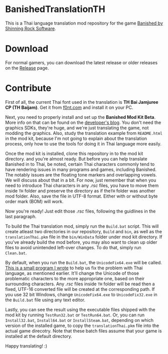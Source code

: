 BanishedTranslationTH
=====================

This is a Thai language translation mod repository for the game [Banished by Shinning Rock Software](http://www.shiningrocksoftware.com/).

Download
========
For normal gamers, you can download the latest release or older releases on the [Release](https://github.com/iAmMutun/BanishedTranslationTH/releases) page.

Contribute
==========
First of all, the current Thai font used in the translation is **TH Bai Jamjuree CP (TH Baijam)**. Get it from [f0nt.com](http://www.f0nt.com/release/13-free-fonts-from-sipa/) and install it on your PC.

Next, you need to properly install and set up the **Banished Mod Kit Beta**. More info on that can be found on the [developer's blog](http://www.shiningrocksoftware.com/2014-08-26-mod-kit-beta/). You don't need the graphics SDKs, they're huge, and we're just translating the game, not modding the graphics. Also, study the translation example from `README.html` in the mod kit, because I'm not going to explain about the translation process, only how to use the tools for doing it in Thai language more easily.

Once the mod kit is installed, clone this repository in to the mod kit directory. and you're almost ready. But before you can help translate Banished in to Thai, be noted, certain Thai characters commonly tend to have rendering issues in many programs and games, including Banished. The notably issues are the floating tone markers and overlapping vowels. We will discuss about that in a bit. For now, just remember that when you need to introduce Thai characters in any *.rsc* files, you have to move them inside `TH` folder and preserve the directory as if the`TH` folder was another mod folder. Also, save the file in UTF-8 format. Either with or without byte order mark (BOM) will work.

Now you're ready! Just edit those *.rsc* files, following the guidlines in the last paragraph.

To build the Thai translation mod, simply run the `Build.bat` script. This will create atleast two directories in our repository, `Build` and `bin`, as well as the `translationThai.pkm` file in the `bin/WinData` folder under mod kit directory. If you've already build the mod before, you may also want to clean up older files to avoid unintended left-over changes. To do that, simply run `Clean.bat`.

By default, when you run the `Build.bat`, the `UnicodeFix64.exe` will be called. [This is a small program I wrote](https://github.com/iAmMutun/BanishedTHUnicodeFix) to help us fix the problem with Thai language, as mentioned earlier. It'll change the Unicode of those problematic characters to the more appropriate one, based on their surrounding characters. Any *.rsc* files inside `TH` folder will be read then a fixed, UTF-16 converted file will be created at the corresponding path. If you use 32 bit Windows, change `UnicodeFix64.exe` to `UnicodeFix32.exe` in the `Build.bat` file using any text editor.

Lastly, you can see the result using the executable files shipped with the mod kit by running `TestRun32.bat` or `TestRun64.bat`. Or, you can run `Install32.bat`, `Install64.bat` or `InstallSteam.bat`, depending on which version of the installed game, to copy the `translationThai.pkm` file into the actual game direcotry. Note that these batch files assume that your game is installed at the default directory.

Happy translating! :)
